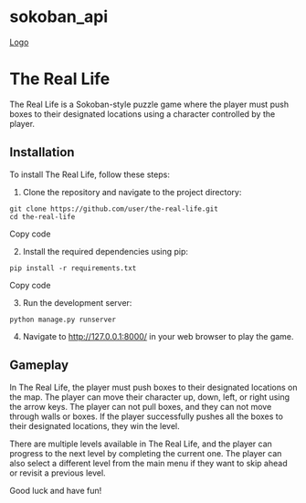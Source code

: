 # sokoban_api
 [Logo](logo.svg)
# The Real Life

The Real Life is a Sokoban-style puzzle game where the player must push boxes to their designated locations using a character controlled by the player.

## Installation

To install The Real Life, follow these steps:

1. Clone the repository and navigate to the project directory:

```
git clone https://github.com/user/the-real-life.git
cd the-real-life
```

Copy code

2. Install the required dependencies using pip:

```
pip install -r requirements.txt
```

Copy code

3. Run the development server:

```
python manage.py runserver
```

4. Navigate to http://127.0.0.1:8000/ in your web browser to play the game.

## Gameplay

In The Real Life, the player must push boxes to their designated locations on the map. The player can move their character up, down, left, or right using the arrow keys. The player can not pull boxes, and they can not move through walls or boxes. If the player successfully pushes all the boxes to their designated locations, they win the level.

There are multiple levels available in The Real Life, and the player can progress to the next level by completing the current one. The player can also select a different level from the main menu if they want to skip ahead or revisit a previous level.

Good luck and have fun!
